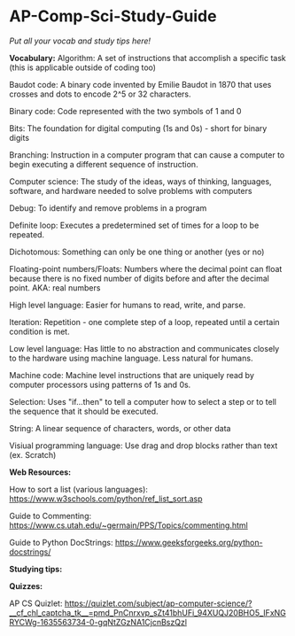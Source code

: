 # AP-Comp-Sci-Study-Guide
_Put all your vocab and study tips here!_


**Vocabulary:**
Algorithm: A set of instructions that accomplish a specific task (this is applicable outside of coding too)

Baudot code: A binary code invented by Emilie Baudot in 1870 that uses crosses and dots to encode 2^5 or 32 characters.

Binary code: Code represented with the two symbols of 1 and 0

Bits: The foundation for digital computing (1s and 0s) - short for binary digits

Branching: Instruction in a computer program that can cause a computer to begin executing a different sequence of instruction.

Computer science: The study of the ideas, ways of thinking, languages, software, and hardware needed to solve problems with computers

Debug: To identify and remove problems in a program

Definite loop: Executes a predetermined set of times for a loop to be repeated.

Dichotomous: Something can only be one thing or another (yes or no)

Floating-point numbers/Floats: Numbers where the decimal point can float because there is no fixed number of digits before and after the decimal point. AKA: real numbers

High level language: Easier for humans to read, write, and parse.

Iteration: Repetition - one complete step of a loop, repeated until a certain condition is met. 

Low level language: Has little to no abstraction and communicates closely to the hardware using machine language. Less natural for humans.

Machine code: Machine level instructions that are uniquely read by computer processors using patterns of 1s and 0s.

Selection: Uses "if...then" to tell a computer how to select a step or to tell the sequence that it should be executed.

String: A linear sequence of characters, words, or other data

Visiual programming language: Use drag and drop blocks rather than text (ex. Scratch)

**Web Resources:**

How to sort a list (various languages): https://www.w3schools.com/python/ref_list_sort.asp

Guide to Commenting: https://www.cs.utah.edu/~germain/PPS/Topics/commenting.html

Guide to Python DocStrings: https://www.geeksforgeeks.org/python-docstrings/


**Studying tips:**



**Quizzes:**

AP CS Quizlet: https://quizlet.com/subject/ap-computer-science/?__cf_chl_captcha_tk__=pmd_PnCnrxvp_sZt41bhUFi_94XUQJ20BHO5_IFxNGRYCWg-1635563734-0-gqNtZGzNA1CjcnBszQzl
